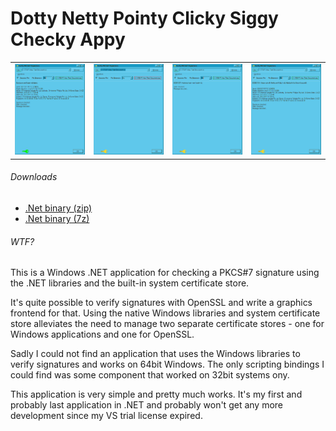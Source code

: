 # Dotty Netty Pointy Clicky Siggy Checky Appy
<table><tr><td>
<img alt="Valid signature" src="https://raw.githubusercontent.com/hramrach/VerifyPKCS7.NET/bin/VerifyPKCS7 valid signature.png"/>
</td><td>
<img alt="Missing signature file" src="https://raw.githubusercontent.com/hramrach/VerifyPKCS7.NET/bin/VerifyPKCS7%20no%20signature.png"/>
</td><td>
<img alt="Invalid signature" src="https://raw.githubusercontent.com/hramrach/VerifyPKCS7.NET/bin/VerifyPKCS7 wrong signature.png"/>
</td><td>
<img alt="CA of signer not known" src="https://raw.githubusercontent.com/hramrach/VerifyPKCS7.NET/bin/VerifyPKCS7 unknown signer.png"/>
</td></tr></table>


###### Downloads

 * [.Net binary (zip)](https://github.com/hramrach/VerifyPKCS7.NET/blob/bin/VerifyPKCS7.zip?raw=true)
 * [.Net binary (7z)](https://github.com/hramrach/VerifyPKCS7.NET/blob/bin/VerifyPKCS7.7z?raw=true)

###### WTF?

This is a Windows .NET application for checking a PKCS#7 signature using the .NET libraries and the built-in system certificate store.

It's quite possible to verify signatures with OpenSSL and write a graphics frontend for that. Using the native Windows libraries and system certificate store alleviates the need to manage two separate certificate stores - one for Windows applications and one for OpenSSL.

Sadly I could not find an application that uses the Windows libraries to verify signatures and works on 64bit Windows. The only scripting bindings I could find was some component that worked on 32bit systems ony.

This application is very simple and pretty much works. It's my first and probably last application in .NET and probably won't get any more development since my VS trial license expired.
